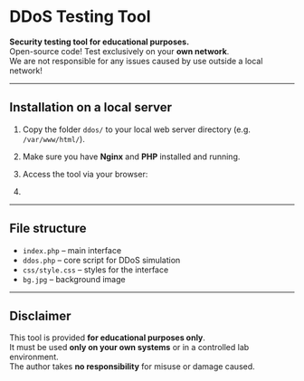 # DDoS Testing Tool

**Security testing tool for educational purposes.**  
Open-source code! Test exclusively on your **own network**.  
We are not responsible for any issues caused by use outside a local network!

---

## Installation on a local server

1. Copy the folder `ddos/` to your local web server directory (e.g. `/var/www/html/`).
2. Make sure you have **Nginx** and **PHP** installed and running.
3. Access the tool via your browser:

4. 
---

## File structure

- `index.php` – main interface  
- `ddos.php` – core script for DDoS simulation  
- `css/style.css` – styles for the interface  
- `bg.jpg` – background image  

---

## Disclaimer

This tool is provided **for educational purposes only**.  
It must be used **only on your own systems** or in a controlled lab environment.  
The author takes **no responsibility** for misuse or damage caused.

